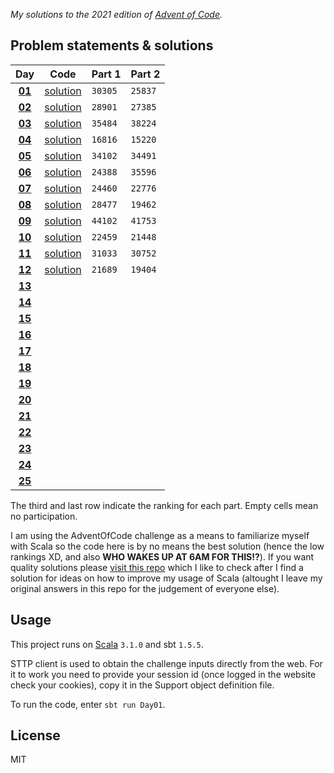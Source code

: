 _My solutions to the 2021 edition of [Advent of Code](https://adventofcode.com/2021)._

## Problem statements & solutions

<div align="center">

  | Day | Code | Part 1 | Part 2 |
  |:---:|:---:|:---|:---|
  | **[01](https://adventofcode.com/2021/day/1)** | [solution](src/main/scala/adventofcode/solutions/Day01.scala) | `30305` | `25837` |
  | **[02](https://adventofcode.com/2021/day/2)** | [solution](src/main/scala/adventofcode/solutions/Day02.scala) | `28901` | `27385` |
  | **[03](https://adventofcode.com/2021/day/3)** | [solution](src/main/scala/adventofcode/solutions/Day03.scala) | `35484` | `38224` |
  | **[04](https://adventofcode.com/2021/day/4)** | [solution](src/main/scala/adventofcode/solutions/Day04.scala) | `16816` | `15220` |
  | **[05](https://adventofcode.com/2021/day/5)** | [solution](src/main/scala/adventofcode/solutions/Day05.scala) | `34102` | `34491` |
  | **[06](https://adventofcode.com/2021/day/6)** | [solution](src/main/scala/adventofcode/solutions/Day06.scala) | `24388` | `35596` |
  | **[07](https://adventofcode.com/2021/day/7)** | [solution](src/main/scala/adventofcode/solutions/Day07.scala) | `24460` | `22776` |
  | **[08](https://adventofcode.com/2021/day/8)** | [solution](src/main/scala/adventofcode/solutions/Day08.scala) | `28477` | `19462` |
  | **[09](https://adventofcode.com/2021/day/9)** | [solution](src/main/scala/adventofcode/solutions/Day09.scala) | `44102` | `41753` |
  | **[10](https://adventofcode.com/2021/day/10)** | [solution](src/main/scala/adventofcode/solutions/Day10.scala) | `22459` | `21448` |
  | **[11](https://adventofcode.com/2021/day/11)** | [solution](src/main/scala/adventofcode/solutions/Day11.scala) | `31033` | `30752` |
  | **[12](https://adventofcode.com/2021/day/12)** | [solution](src/main/scala/adventofcode/solutions/Day12.scala) | `21689` | `19404` |
  | **[13](https://adventofcode.com/2021/day/13)** | [](src/main/scala/adventofcode/solutions/Day13.scala) |  |  |
  | **[14](https://adventofcode.com/2021/day/14)** | [](src/main/scala/adventofcode/solutions/Day14.scala) |  |  |
  | **[15](https://adventofcode.com/2021/day/15)** | [](src/main/scala/adventofcode/solutions/Day15.scala) |  |  |
  | **[16](https://adventofcode.com/2021/day/16)** | [](src/main/scala/adventofcode/solutions/Day16.scala) |  |  |
  | **[17](https://adventofcode.com/2021/day/17)** | [](src/main/scala/adventofcode/solutions/Day17.scala) |  |  |
  | **[18](https://adventofcode.com/2021/day/18)** | [](src/main/scala/adventofcode/solutions/Day18.scala) |  |  |
  | **[19](https://adventofcode.com/2021/day/19)** | [](src/main/scala/adventofcode/solutions/Day19.scala) |  |  |
  | **[20](https://adventofcode.com/2021/day/20)** | [](src/main/scala/adventofcode/solutions/Day20.scala) |  |  |
  | **[21](https://adventofcode.com/2021/day/21)** | [](src/main/scala/adventofcode/solutions/Day21.scala) |  |  |
  | **[22](https://adventofcode.com/2021/day/22)** | [](src/main/scala/adventofcode/solutions/Day22.scala) |  |  |
  | **[23](https://adventofcode.com/2021/day/23)** | [](src/main/scala/adventofcode/solutions/Day23.scala) |  |  |
  | **[24](https://adventofcode.com/2021/day/24)** | [](src/main/scala/adventofcode/solutions/Day24.scala) |  |  |
  | **[25](https://adventofcode.com/2021/day/25)** | [](src/main/scala/adventofcode/solutions/Day25.scala) |  |  |

</div>

The third and last row indicate the ranking for each part. Empty cells mean no participation.

I am using the AdventOfCode challenge as a means to familiarize myself with Scala so the code here is by no means the best solution (hence the low rankings XD, and also **WHO WAKES UP AT 6AM FOR THIS!?**).
If you want quality solutions please [visit this repo](https://github.com/FlorianCassayre/AdventOfCode-2021) which I like to check after I find a solution for ideas on how to improve my usage of Scala (altought I leave my original answers in this repo for the judgement of everyone else).

## Usage

This project runs on [Scala](https://scala-lang.org) `3.1.0` and sbt `1.5.5`.

STTP client is used to obtain the challenge inputs directly from the web. For it to work you need to provide your session id (once logged in the website check your cookies), copy it in the Support object definition file.

To run the code, enter `sbt run Day01`.

## License

MIT